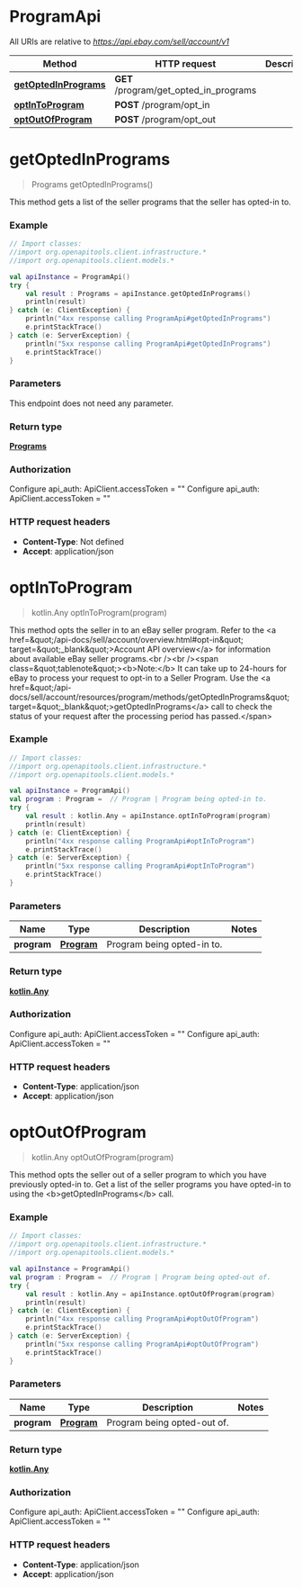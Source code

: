 # ProgramApi

All URIs are relative to *https://api.ebay.com/sell/account/v1*

Method | HTTP request | Description
------------- | ------------- | -------------
[**getOptedInPrograms**](ProgramApi.md#getOptedInPrograms) | **GET** /program/get_opted_in_programs | 
[**optInToProgram**](ProgramApi.md#optInToProgram) | **POST** /program/opt_in | 
[**optOutOfProgram**](ProgramApi.md#optOutOfProgram) | **POST** /program/opt_out | 


<a name="getOptedInPrograms"></a>
# **getOptedInPrograms**
> Programs getOptedInPrograms()



This method gets a list of the seller programs that the seller has opted-in to.

### Example
```kotlin
// Import classes:
//import org.openapitools.client.infrastructure.*
//import org.openapitools.client.models.*

val apiInstance = ProgramApi()
try {
    val result : Programs = apiInstance.getOptedInPrograms()
    println(result)
} catch (e: ClientException) {
    println("4xx response calling ProgramApi#getOptedInPrograms")
    e.printStackTrace()
} catch (e: ServerException) {
    println("5xx response calling ProgramApi#getOptedInPrograms")
    e.printStackTrace()
}
```

### Parameters
This endpoint does not need any parameter.

### Return type

[**Programs**](Programs.md)

### Authorization


Configure api_auth:
    ApiClient.accessToken = ""
Configure api_auth:
    ApiClient.accessToken = ""

### HTTP request headers

 - **Content-Type**: Not defined
 - **Accept**: application/json

<a name="optInToProgram"></a>
# **optInToProgram**
> kotlin.Any optInToProgram(program)



This method opts the seller in to an eBay seller program. Refer to the &lt;a href&#x3D;\&quot;/api-docs/sell/account/overview.html#opt-in\&quot; target&#x3D;\&quot;_blank\&quot;&gt;Account API overview&lt;/a&gt; for information about available eBay seller programs.&lt;br /&gt;&lt;br /&gt;&lt;span class&#x3D;\&quot;tablenote\&quot;&gt;&lt;b&gt;Note:&lt;/b&gt; It can take up to 24-hours for eBay to process your request to opt-in to a Seller Program. Use the &lt;a href&#x3D;\&quot;/api-docs/sell/account/resources/program/methods/getOptedInPrograms\&quot; target&#x3D;\&quot;_blank\&quot;&gt;getOptedInPrograms&lt;/a&gt; call to check the status of your request after the processing period has passed.&lt;/span&gt;

### Example
```kotlin
// Import classes:
//import org.openapitools.client.infrastructure.*
//import org.openapitools.client.models.*

val apiInstance = ProgramApi()
val program : Program =  // Program | Program being opted-in to.
try {
    val result : kotlin.Any = apiInstance.optInToProgram(program)
    println(result)
} catch (e: ClientException) {
    println("4xx response calling ProgramApi#optInToProgram")
    e.printStackTrace()
} catch (e: ServerException) {
    println("5xx response calling ProgramApi#optInToProgram")
    e.printStackTrace()
}
```

### Parameters

Name | Type | Description  | Notes
------------- | ------------- | ------------- | -------------
 **program** | [**Program**](Program.md)| Program being opted-in to. |

### Return type

[**kotlin.Any**](kotlin.Any.md)

### Authorization


Configure api_auth:
    ApiClient.accessToken = ""
Configure api_auth:
    ApiClient.accessToken = ""

### HTTP request headers

 - **Content-Type**: application/json
 - **Accept**: application/json

<a name="optOutOfProgram"></a>
# **optOutOfProgram**
> kotlin.Any optOutOfProgram(program)



This method opts the seller out of a seller program to which you have previously opted-in to. Get a list of the seller programs you have opted-in to using the &lt;b&gt;getOptedInPrograms&lt;/b&gt; call.

### Example
```kotlin
// Import classes:
//import org.openapitools.client.infrastructure.*
//import org.openapitools.client.models.*

val apiInstance = ProgramApi()
val program : Program =  // Program | Program being opted-out of.
try {
    val result : kotlin.Any = apiInstance.optOutOfProgram(program)
    println(result)
} catch (e: ClientException) {
    println("4xx response calling ProgramApi#optOutOfProgram")
    e.printStackTrace()
} catch (e: ServerException) {
    println("5xx response calling ProgramApi#optOutOfProgram")
    e.printStackTrace()
}
```

### Parameters

Name | Type | Description  | Notes
------------- | ------------- | ------------- | -------------
 **program** | [**Program**](Program.md)| Program being opted-out of. |

### Return type

[**kotlin.Any**](kotlin.Any.md)

### Authorization


Configure api_auth:
    ApiClient.accessToken = ""
Configure api_auth:
    ApiClient.accessToken = ""

### HTTP request headers

 - **Content-Type**: application/json
 - **Accept**: application/json

